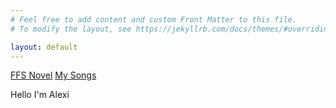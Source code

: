 ```yaml
---
# Feel free to add content and custom Front Matter to this file.
# To modify the layout, see https://jekyllrb.com/docs/themes/#overriding-theme-defaults

layout: default
---
```


[FFS Novel](https://github.com/alexikaruna/tactile)
[My Songs](https://github.com/alexikaruna/tactile)

Hello I'm Alexi
